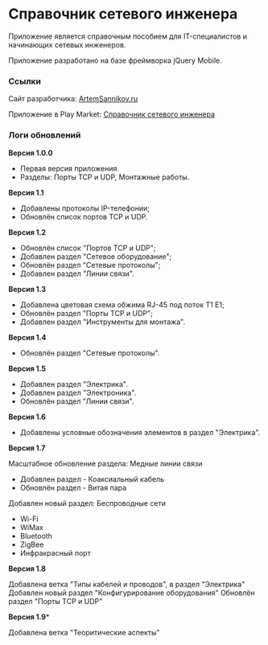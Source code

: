 # Справочник сетевого инженера

Приложение является справочным пособием для IT-специалистов и начинающих сетевых инженеров.

Приложение разработано на базе фреймворка jQuery Mobile.

### Ссылки

Сайт разработчика: [ArtemSannikov.ru](http://artemsannikov.ru)

Приложение в Play Market: [Справочник сетевого инженера](https://play.google.com/store/apps/details?id=network.engineer)

### Логи обновлений

**Версия 1.0.0**

* Первая версия приложения.
* Разделы: Порты TCP и UDP, Монтажные работы.

**Версия 1.1**

* Добавлены протоколы IP-телефонии;
* Обновлён список портов TCP и UDP.

**Версия 1.2**

* Обновлён список "Портов TCP и UDP";
* Добавлен раздел "Сетевое оборудование";
* Обновлён раздел "Сетевые протоколы";
* Добавлен раздел "Линии связи".

**Версия 1.3**

* Добавлена цветовая схема обжима RJ-45 под поток T1 E1;
* Обновлён раздел "Порты TCP и UDP";
* Добавлен раздел "Инструменты для монтажа".

**Версия 1.4**

* Обновлён раздел "Сетевые протоколы".

**Версия 1.5**

* Добавлен раздел "Электрика".
* Добавлен раздел "Электроника".
* Обновлён раздел "Линии связи".

**Версия 1.6**

* Добавлены условные обозначения элементов в раздел "Электрика".

**Версия 1.7**

Масштабное обновление раздела: Медные линии связи
* Добавлен раздел - Коаксиальный кабель
* Обновлён раздел - Витая пара

Добавлен новый раздел: Беспроводные сети
* Wi-Fi
* WiMax
* Bluetooth
* ZigBee
* Инфракрасный порт


**Версия 1.8**

Добавлена ветка "Типы кабелей и проводов", в раздел "Электрика"
Добавлен новый раздел "Конфигурирование оборудования"
Обновлён раздел "Порты TCP и UDP"

**Версия 1.9***

Добавлена ветка "Теоритические аспекты"